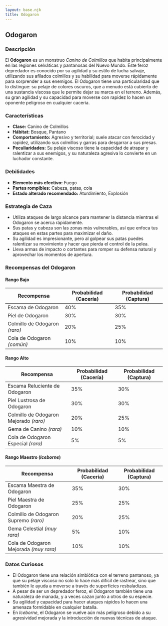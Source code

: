 ```yaml
---
layout: base.njk
title: Odogaron
---
```

## Odogaron

### Descripción  
El **Odogaron** es un monstruo *Canino de Colmillos* que habita principalmente en las regiones selváticas y pantanosas del Nuevo Mundo. Este feroz depredador es conocido por su agilidad y su estilo de lucha salvaje, utilizando sus afilados colmillos y su habilidad para moverse rápidamente para sorprender a sus enemigos. El Odogaron tiene una particularidad que lo distingue: su pelaje de colores oscuros, que a menudo está cubierto de una sustancia viscosa que le permite dejar su marca en el terreno. Además, su gran agilidad y su capacidad para moverse con rapidez lo hacen un oponente peligroso en cualquier cacería.

### Características
- **Clase:** Canino de Colmillos  
- **Hábitat:** Bosque, Pantano  
- **Comportamiento:** Agresivo y territorial; suele atacar con ferocidad y rapidez, utilizando sus colmillos y garras para desgarrar a sus presas.  
- **Peculiaridades:** Su pelaje viscoso tiene la capacidad de atrapar y ralentizar a sus enemigos, y su naturaleza agresiva lo convierte en un luchador constante.

### Debilidades
- **Elemento más efectivo:** Fuego  
- **Partes rompibles:** Cabeza, patas, cola  
- **Estado alterado recomendado:** Aturdimiento, Explosión

### Estrategia de Caza
- Utiliza ataques de largo alcance para mantener la distancia mientras el Odogaron se acerca rápidamente.  
- Sus patas y cabeza son las zonas más vulnerables, así que enfoca tus ataques en estas partes para maximizar el daño.  
- Su agilidad es impresionante, pero al golpear sus patas puedes ralentizar su movimiento y hacer que pierda el control de la pelea.  
- Lleva armas de impacto o cortantes para romper su defensa natural y aprovechar los momentos de apertura.

### Recompensas del Odogaron

#### **Rango Bajo**
| Recompensa                  | Probabilidad (Cacería) | Probabilidad (Captura) |
|-----------------------------|-----------------------|-----------------------|
| Escama de Odogaron           | 40%                  | 35%                  |
| Piel de Odogaron             | 30%                  | 30%                  |
| Colmillo de Odogaron *(raro)*| 20%                  | 25%                  |
| Cola de Odogaron *(común)*   | 10%                  | 10%                  |

#### **Rango Alto**
| Recompensa                           | Probabilidad (Cacería) | Probabilidad (Captura) |
|--------------------------------------|-----------------------|-----------------------|
| Escama Reluciente de Odogaron        | 35%                  | 30%                  |
| Piel Lustrosa de Odogaron            | 30%                  | 30%                  |
| Colmillo de Odogaron Mejorado *(raro)*| 20%                  | 25%                  |
| Gema de Canino *(rara)*              | 10%                  | 10%                  |
| Cola de Odogaron Especial *(rara)*   | 5%                   | 5%                   |

#### **Rango Maestro** (*Iceborne*)
| Recompensa                                  | Probabilidad (Cacería) | Probabilidad (Captura) |
|---------------------------------------------|-----------------------|-----------------------|
| Escama Maestra de Odogaron                  | 35%                  | 30%                  |
| Piel Maestra de Odogaron                    | 25%                  | 25%                  |
| Colmillo de Odogaron Supremo *(raro)*       | 20%                  | 25%                  |
| Gema Celestial *(muy rara)*                 | 5%                   | 10%                  |
| Cola de Odogaron Mejorada *(muy rara)*      | 10%                  | 10%                  |

### Datos Curiosos
- El Odogaron tiene una relación simbiótica con el terreno pantanoso, ya que su pelaje viscoso no solo lo hace más difícil de rastrear, sino que también le ayuda a moverse a través de superficies resbaladizas.  
- A pesar de ser un depredador feroz, el Odogaron también tiene una naturaleza de manada, y a veces cazan junto a otros de su especie.  
- Su agilidad y capacidad para hacer ataques rápidos lo hacen una amenaza formidable en cualquier batalla.  
- En *Iceborne*, el Odogaron se vuelve aún más peligroso debido a su agresividad mejorada y la introducción de nuevas técnicas de ataque.